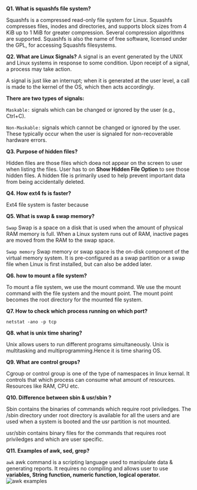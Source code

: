 **Q1. What is squashfs file system?**

Squashfs is a compressed read-only file system for Linux. Squashfs compresses files, inodes and directories, and supports block sizes from 4 KiB up to 1 MiB for greater compression. Several compression algorithms are supported. Squashfs is also the name of free software, licensed under the GPL, for accessing Squashfs filesystems.

**Q2. What are Linux Signals?**
A signal is an event generated by the UNIX and Linux systems in response to some condition. Upon receipt of a signal, a process may take action.

A signal is just like an interrupt; when it is generated at the user level, a call is made to the kernel of the OS, which then acts accordingly.

**There are two types of signals:**

`Maskable:` signals which can be changed or ignored by the user (e.g., Ctrl+C).

`Non-Maskable:` signals which cannot be changed or ignored by the user. These typically occur when the user is signaled for non-recoverable hardware errors.

**Q3. Purpose of hidden files?**

Hidden files are those files which doea not appear on the screen to user when listing the files. User has to on **Show Hidden File Option** to see those hidden files. A hidden file is primarily used to help prevent important data from being accidentally deleted.

**Q4. How ext4 fs is faster?**

Ext4 file system is faster because 


**Q5. What is swap & swap memory?**

`Swap` Swap is a space on a disk that is used when the amount of physical RAM memory is full. When a Linux system runs out of RAM, inactive pages are moved from the RAM to the swap space.

`Swap memory` Swap memory or swap space is the on-disk component of the virtual memory system. It is pre-configured as a swap partition or a swap file when Linux is first installed, but can also be added later.

**Q6. how to mount a file system?**

To mount a file system, we use the mount command. We use the mount command with the file system and the mount point. The mount point becomes the root directory for the mounted file system.

**Q7. How to check which process running on which port?**

`netstat -ano -p tcp`

**Q8. what is unix time sharing?**

 Unix allows users to run different programs simultaneously. Unix is  multitasking and multiprogramming.Hence it is time sharing OS.
 
 **Q9. What are control groups?**
 
 Cgroup or control group is one of the type of namespaces in linux kernal. It controls that which process can consume what amount of resources. Resources like RAM, CPU etc.
 
 **Q10. Difference between sbin & usr/sbin ?**
 
 Sbin contains the binaries of commands which require root priviledges. The /sbin directory under root directory is available for all the users and are used when a system is booted and the usr partition is not mounted.

usr/sbin contains binary files for the commands that requires root priviledges and which are user specific.

**Q11. Examples of awk, sed, grep?**

`awk` awk command is a scripting language used to manipulate data & generating reports. It requires no compiling and allows user to use **variables, String function, numeric function, logical operator.**
![awk examples](/home/knoldus/Pictures  "AWK Examples") 

